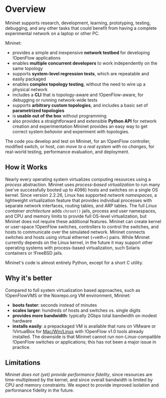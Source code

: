 <!-- %META:TOPICINFO{author="BobLantz" date="1305074705" format="1.1" reprev="1.3" version="1.3"}% -->
<!-- %META:TOPICPARENT{name="Mininet"}% -->
<!-- Use our custom page layout:
* Set VIEW_TEMPLATE = [MininetView](MininetView)
-->


Overview
=========

Mininet supports research, development, learning, prototyping, testing, debugging, and any other tasks that could benefit from having a complete experimental network on a laptop or other PC.

Mininet:
* provides a simple and inexpensive **network testbed** for developing !OpenFlow applications
* enables **multiple concurrent developers** to work independently on the same topology
* supports **system-level regression tests**, which are repeatable and easily packaged
* enables **complex topology testing**, without the need to wire up a physical network
* includes a **CLI** that is topology-aware and !OpenFlow-aware, for debugging or running network-wide tests
* supports **arbitrary custom topologies**, and includes a basic set of **parametrized topologies**
* is **usable out of the box** without programming
* also provides a straightforward and extensible **Python API** for network creation and experimentation
Mininet provides an easy way to get correct system _behavior_ and experiment with topologies.

The code you develop and test on Mininet, for an !OpenFlow controller, modified switch, or host, _can move to a real system with no changes_, for real-world testing, performance evaluation, and deployment.


How it Works
-------------

Nearly every operating system virtualizes computing resources using a _process_ abstraction. Mininet uses _process-based virtualization_ to run many (we've successfully booted up to 4096) hosts and switches on a single OS kernel. Since version 2.2.26, Linux has supported _network namespaces_, a lightweight virtualization feature that provides individual processes with separate network interfaces, routing tables, and ARP tables. The full _Linux container architecture_ adds <code>chroot()</code> jails, process and user namespaces, and CPU  and memory limits to provide full OS-level virtualization, but Mininet does not require these additional features. Mininet can create kernel or user-space !OpenFlow switches, controllers to control the switches, and hosts to communicate over the simulated network. Mininet connects switches and hosts using virtual ethernet (=veth=) pairs. While Mininet currently depends on the Linux kernel, in the future it may support other operating systems with process-based virtualization, such Solaris containers or !FreeBSD jails.

Mininet's code is almost entirely Python, except for a short C utility.


Why it's better
----------------

Compared to full system virtualization based approaches, such as !OpenFlowVMS or the Noxrepo.org VM environment, Mininet:
* **boots faster**: seconds instead of minutes
* **scales larger**: hundreds of hosts and switches vs. single digits
* **provides more bandwidth**: typically 2Gbps total bandwidth on modest hardware
* **installs easily**: a prepackaged VM is available that runs on VMware or !VirtualBox for [Mac/Win/Linux](Mac/Win/Linux) with !OpenFlow v1.0 tools already installed.
The downside is that Mininet cannot run non-Linux-compatible !OpenFlow switches or applications; this has not been a major issue in practice.


Limitations
------------

Mininet _does not (yet) provide performance fidelity_, since resources are time-multiplexed by the kernel, and since overall bandwidth is limited by CPU and memory constraints. We expect to provide improved isolation and performance fidelity in the future.
